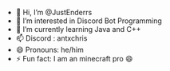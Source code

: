 - 👋 Hi, I’m @JustEnderrs
- 👀 I’m interested in Discord Bot Programming
- 🌱 I’m currently learning Java and C++
- 📫 Discord : antxchris
- 😄 Pronouns: he/him
- ⚡ Fun fact: I am an minecraft pro 😄

<!---
JustEnderrs/JustEnderrs is a ✨ special ✨ repository because its `README.md` (this file) appears on your GitHub profile.
You can click the Preview link to take a look at your changes.
--->
